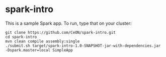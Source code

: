 spark-intro
===========

This is a sample Spark app. To run, type that on your cluster:
  
    git clone https://github.com/CeON/spark-intro.git
    cd spark-intro  
    mvn clean compile assembly:single
    ./submit.sh target/spark-intro-1.0-SNAPSHOT-jar-with-dependencies.jar -Dspark.master=local SimpleApp

